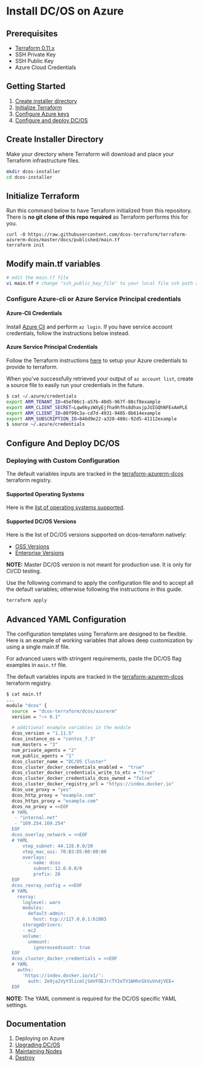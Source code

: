 # Install DC/OS on Azure

## Prerequisites
- [Terraform 0.11.x](https://www.terraform.io/downloads.html)
- SSH Private Key
- SSH Public Key
- Azure Cloud Credentials

## Getting Started

1. [Create installer directory](#create-installer-directory)
2. [Initialize Terraform](#initialize-terraform)
3. [Configure Azure keys](#configure-azurerm-ssh-keys)
4. [Configure and deploy DC/OS](#configure-and-deploy-dcos)


## Create Installer Directory

Make your directory where Terraform will download and place your Terraform infrastructure files.

```bash
mkdir dcos-installer
cd dcos-installer
```

## Initialize Terraform

Run this command below to have Terraform initialized from this repository. There is **no git clone of this repo required** as Terraform performs this for you.

```
curl -O https://raw.githubusercontent.com/dcos-terraform/terraform-azurerm-dcos/master/docs/published/main.tf
terraform init
```

## Modify main.tf variables

```bash
# edit the main.tf file
vi main.tf # change "ssh_public_key_file" to your local file ssh path and other variables you desire
```

### Configure Azure-cli or Azure Service Principal credentials

#### Azure-Cli Credentials

Install [Azure Cli](https://docs.microsoft.com/en-us/cli/azure/install-azure-cli?view=azure-cli-latest) and perform `az login`. If you have service account credentials, follow the instructions below instead.

#### Azure Service Principal Credentials

Follow the Terraform instructions [here](https://www.terraform.io/docs/providers/azurerm/#creating-credentials) to setup your Azure credentials to provide to terraform.

When you've successfully retrieved your output of `az account list`, create a source file to easily run your credentials in the future.

```bash
$ cat ~/.azure/credentials
export ARM_TENANT_ID=45ef06c1-a57b-40d5-967f-88cf8example
export ARM_CLIENT_SECRET=Lqw0kyzWXyEjfha9hfhs8dhasjpJUIGQhNFExAmPLE
export ARM_CLIENT_ID=80f99c3a-cd7d-4931-9405-8b614example
export ARM_SUBSCRIPTION_ID=846d9e22-a320-488c-92d5-41112example
$ source ~/.azure/credentials
```

## Configure And Deploy DC/OS

### Deploying with Custom Configuration

The default variables inputs are tracked in the [terraform-azurerm-dcos](https://registry.terraform.io/modules/dcos-terraform/dcos/azurerm) terraform registry.

#### Supported Operating Systems

Here is the [list of operating systems supported](https://github.com/dcos-terraform/terraform-azurerm-tested-oses/tree/master/platform/cloud/azure).

#### Supported DC/OS Versions

Here is the list of DC/OS versions supported on dcos-terraform natively:

- [OSS Versions](https://github.com/dcos-terraform/terraform-template-dcos-core/tree/master/open/dcos-versions)
- [Enterprise Versions](https://github.com/dcos-terraform/terraform-template-dcos-core/tree/master/ee/dcos-versions)

**NOTE:** Master DC/OS version is not meant for production use. It is only for CI/CD testing.

Use the following command to apply the configuration file and to accept all the default variables; otherwise following the instructions in this guide.

```bash
terraform apply
```

## Advanced YAML Configuration

The configuration templates using Terraform are designed to be flexible. Here is an example of working variables that allows deep customization by using a single main.tf file.

For advanced users with stringent requirements, paste the DC/OS flag examples in `main.tf` file.

The default variables inputs are tracked in the [terraform-azurerm-dcos](https://registry.terraform.io/modules/dcos-terraform/dcos/azurerm) terraform registry.


```bash
$ cat main.tf
...
module "dcos" {
  source  = "dcos-terraform/dcos/azurerm"
  version = "~> 0.1"

  # additional example variables in the module
  dcos_version = "1.11.5"
  dcos_instance_os = "centos_7.3"
  num_masters = "3"
  num_private_agents = "2"
  num_public_agents = "1"
  dcos_cluster_name = "DC/OS Cluster"
  dcos_cluster_docker_credentials_enabled =  "true"
  dcos_cluster_docker_credentials_write_to_etc = "true"
  dcos_cluster_docker_credentials_dcos_owned = "false"
  dcos_cluster_docker_registry_url = "https://index.docker.io"
  dcos_use_proxy = "yes"
  dcos_http_proxy = "example.com"
  dcos_https_proxy = "example.com"
  dcos_no_proxy = <<EOF
  # YAML
   - "internal.net"
   - "169.254.169.254"
  EOF
  dcos_overlay_network = <<EOF
  # YAML
      vtep_subnet: 44.128.0.0/20
      vtep_mac_oui: 70:B3:D5:00:00:00
      overlays:
        - name: dcos
          subnet: 12.0.0.0/8
          prefix: 26
  EOF
  dcos_rexray_config = <<EOF
  # YAML
    rexray:
      loglevel: warn
      modules:
        default-admin:
          host: tcp://127.0.0.1:61003
      storageDrivers:
      - ec2
      volume:
        unmount:
          ignoreusedcount: true
  EOF
  dcos_cluster_docker_credentials = <<EOF
  # YAML
    auths:
      'https://index.docker.io/v1/':
        auth: Ze9ja2VyY3licmljSmVFOEJrcTY2eTV1WHhnSkVuVndjVEE=
  EOF
```
**NOTE:** The YAML comment is required for the DC/OS specific YAML settings.

## Documentation

1. Deploying on Azure
2. [Upgrading DC/OS](./upgrade/README.md)
3. [Maintaining Nodes](./maintain/README.md)
4. [Destroy](./destroy/README.md)
